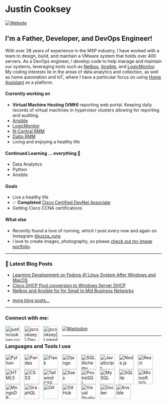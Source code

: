 # Justin Cooksey

[![Website](https://img.shields.io/website?label=justincooksey.com&style=for-the-badge&url=https%3A%2F%2Fjustincooksey.com)](https://justincooksey.com)

## I'm a Father, Developer, and DevOps Engineer!

With over 28 years of experience in the MSP industry, I have worked with a team to design, build, and maintain a VMware system that holds over 400 servers. As a DevOps engineer, I develop code to help manage and maintain our systems, leveraging tools such as [Netbox](https://github.com/netbox-community/netbox), [Ansible](https://github.com/ansible/ansible), and [LogicMonitor](https://github.com/logicmonitor). My coding interests lie in the areas of data analytics and collection, as well as home automation and IoT, where I have a particular focus on using [Home Assistant](https://github.com/home-assistant) as a platform.

#### Currently working on

- **Virtual Machine Hosting (VMH)** reporting web portal. Keeping daily records of virtual machines in hypervisor clusters allowing for reporting and auditing.
- [Ansible](https://www.ansible.com/)
- [LogicMonitor](https://www.logicmonitor.com/)
- [N-Central RMM](https://www.n-able.com/products/n-central-rmm)
- [Datto RMM](https://www.datto.com/au/products/rmm/)
- Living and enjoying a healthy life

#### Continued Learning ... everything 🤣

- Data Analytics
- Python
- Ansible

#### Goals

- Live a healthy life
- ✅ **Completed** [Cisco Certified DevNet Associate](https://www.credly.com/badges/3f2bc007-5f27-4682-9391-45716713bed0/public_url)
- Getting Cisco CCNA certifications

#### What else

- Recently found a love of running, which I post every now and again on Instagram [@juzza_runs](https://www.instagram.com/juzza_runs)
- I love to create images, photography, so please [check out my image portfolio](https://justincooksey.photography/).

---


### 📕 Latest Blog Posts

<!-- BLOG-POST-LIST:START -->
- [Learning Development on Fedora 41 Linux System After Windows and MacOS](https://justincooksey.com/blog/2025/2025-01-20-development-on-fedora-41.html)
- [Cisco DHCP Pool conversion to Windows Server DHCP](https://justincooksey.com/blog/2024/2024-10-13-cisco-dhcp-conversion-to-windows-server.html)
- [Netbox and Ansible for for Small to Mid Business Networks](https://justincooksey.com/blog/2024/ansible-netbox-begining.html)
<!-- BLOG-POST-LIST:END -->
- [more blog posts...](https://justincooksey.com)


---


### Connect with me:

<a href="https://justincooksey.com">
  <img align="left" alt="justincooksey.com" width="48px" style="padding-right:10px;" src="https://img.icons8.com/color/48/null/domain--v1.png" />
</a>
<a href="https://dev.to/jscooksey">
  <img align="left" alt="jscooksey | Dev" width="48px" style="padding-right:10px;" src="https://img.icons8.com/windows/32/null/dev.png"/>
</a>
<a href="https://linkedin.com/in/jscooksey">
  <img align="left" alt="jscooksey| LinkedIn" width="48px" style="padding-right:10px;" src="https://img.icons8.com/fluency/48/null/linkedin.png" />
</a>
<a rel="me" href="https://fosstodon.org/@jscooksey">
  <img alt="Mastodon" src="https://img.icons8.com/external-tal-revivo-color-tal-revivo/48/null/external-mastodon-is-an-online-self-hosted-social-media-and-social-networking-service-logo-color-tal-revivo.png"/>
</a>

---


### Languages and Tools I use

<img align="left" alt="Python" width="48px" style="padding-right:10px;" src="https://cdn.jsdelivr.net/gh/devicons/devicon/icons/python/python-original-wordmark.svg" />
<img align="left" alt="Pandas" width="48px" style="padding-right:10px;" src="https://cdn.jsdelivr.net/gh/devicons/devicon/icons/pandas/pandas-original.svg" />
<img align="left" alt="Flask" width="48px" style="padding-right:10px;" src="https://cdn.jsdelivr.net/gh/devicons/devicon/icons/flask/flask-original.svg" />
<img align="left" alt="Django" width="48px" style="padding-right:10px;" src="https://cdn.jsdelivr.net/gh/devicons/devicon/icons/django/django-plain.svg" />
<img align="left" alt="SQLAlchemy" width="48px" style="padding-right:10px;" src="https://cdn.jsdelivr.net/gh/devicons/devicon/icons/sqlalchemy/sqlalchemy-original.svg" />
<img align="left" alt="JavaScript" width="48px" style="padding-right:10px;" src="https://cdn.jsdelivr.net/gh/devicons/devicon/icons/javascript/javascript-original.svg" />
<img align="left" alt="Node.js" width="48px" style="padding-right:10px;" src="https://cdn.jsdelivr.net/gh/devicons/devicon/icons/nodejs/nodejs-original.svg" />
<img align="left" alt="React" width="48px" style="padding-right:10px;" src="https://cdn.jsdelivr.net/gh/devicons/devicon/icons/react/react-original-wordmark.svg" />
<img align="left" alt="HTML5" width="48px" style="padding-right:10px;" src="https://cdn.jsdelivr.net/gh/devicons/devicon/icons/html5/html5-original.svg" />
<img align="left" alt="CSS3" width="48px" style="padding-right:10px;" src="https://cdn.jsdelivr.net/gh/devicons/devicon/icons/css3/css3-original.svg" />
<img align="left" alt="Tailwind CSS" width="48px" style="padding-right:10px;" src="https://cdn.jsdelivr.net/gh/devicons/devicon/icons/tailwindcss/tailwindcss-original.svg" />
<img align="left" alt="Sass" width="48px" style="padding-right:10px;" src="https://cdn.jsdelivr.net/gh/devicons/devicon/icons/sass/sass-original.svg" />
<img align="left" alt="PostreSQL" width="48px" style="padding-right:10px;" src="https://cdn.jsdelivr.net/gh/devicons/devicon/icons/postgresql/postgresql-original-wordmark.svg" />
<img align="left" alt="MySQL" width="48px" style="padding-right:10px;" src="https://cdn.jsdelivr.net/gh/devicons/devicon/icons/mysql/mysql-original.svg" />
<img align="left" alt="SQLite" width="48px" style="padding-right:10px;" src="https://cdn.jsdelivr.net/gh/devicons/devicon/icons/sqlite/sqlite-original.svg" />
<img align="left" alt="Microsft SQL" width="48px" style="padding-right:10px;" src="https://cdn.jsdelivr.net/gh/devicons/devicon/icons/microsoftsqlserver/microsoftsqlserver-plain.svg" />
<img align="left" alt="MongoDB" width="48px" style="padding-right:10px;" src="https://cdn.jsdelivr.net/gh/devicons/devicon/icons/mongodb/mongodb-original-wordmark.svg" />
<img align="left" alt="GraphQL" width="48px" style="padding-right:10px;" src="https://cdn.jsdelivr.net/gh/devicons/devicon/icons/graphql/graphql-plain.svg" />
<img align="left" alt="Git" width="48px" style="padding-right:10px;" src="https://cdn.jsdelivr.net/gh/devicons/devicon/icons/git/git-original.svg" />
<img align="left" alt="GitHub" width="48px" style="padding-right:10px;"src="https://cdn.jsdelivr.net/gh/devicons/devicon/icons/github/github-original.svg" />
<img align="left" alt="Visual Studio Code" width="48px" style="padding-right:10px;" src="https://cdn.jsdelivr.net/gh/devicons/devicon/icons/vscode/vscode-original.svg" />
<img align="left" alt="Docker" width="48px" src="https://cdn.jsdelivr.net/gh/devicons/devicon/icons/docker/docker-original.svg" />
<img align="left" alt="Ansible" width="48px" height="48px" src="https://img.icons8.com/color/48/ansible.png" />

